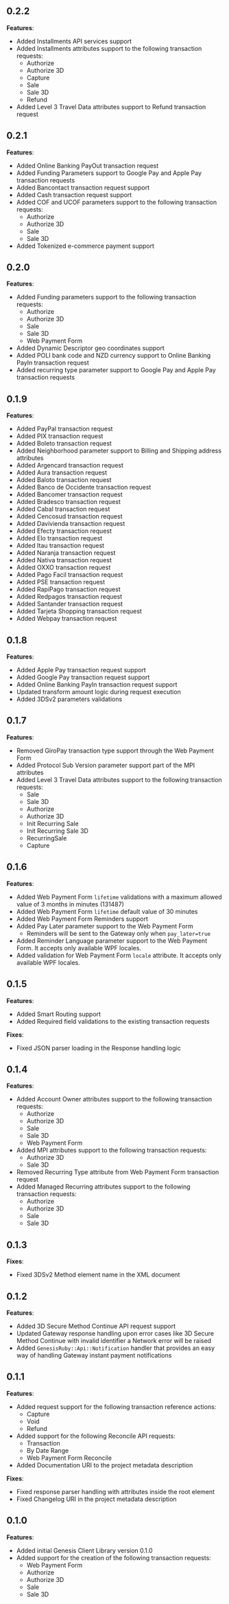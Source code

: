 0.2.2
-----
**Features**:

* Added Installments API services support
* Added Installments attributes support to the following transaction requests:
  * Authorize
  * Authorize 3D
  * Capture
  * Sale
  * Sale 3D
  * Refund
* Added Level 3 Travel Data attributes support to Refund transaction request

0.2.1
-----
**Features**:

* Added Online Banking PayOut transaction request
* Added Funding Parameters support to Google Pay and Apple Pay transaction requests
* Added Bancontact transaction request support
* Added Cash transaction request support
* Added COF and UCOF parameters support to the following transaction requests:
  * Authorize
  * Authorize 3D
  * Sale
  * Sale 3D
* Added Tokenized e-commerce payment support

0.2.0
-----
**Features**:

* Added Funding parameters support to the following transaction requests:
  * Authorize
  * Authorize 3D
  * Sale
  * Sale 3D
  * Web Payment Form
* Added Dynamic Descriptor geo coordinates support
* Added POLI bank code and NZD currency support to Online Banking PayIn transaction request
* Added recurring type parameter support to Google Pay and Apple Pay transaction requests

0.1.9
-----
**Features**:

* Added PayPal transaction request
* Added PIX transaction request
* Added Boleto transaction request
* Added Neighborhood parameter support to Billing and Shipping address attributes
* Added Argencard transaction request
* Added Aura transaction request
* Added Baloto transaction request
* Added Banco de Occidente transaction request
* Added Bancomer transaction request
* Added Bradesco transaction request
* Added Cabal transaction request
* Added Cencosud transaction request
* Added Davivienda transaction request
* Added Efecty transaction request
* Added Elo transaction request
* Added Itau transaction request
* Added Naranja transaction request
* Added Nativa transaction request
* Added OXXO transaction request
* Added Pago Facil transaction request
* Added PSE transaction request
* Added RapiPago transaction request
* Added Redpagos transaction request
* Added Santander transaction request
* Added Tarjeta Shopping transaction request
* Added Webpay transaction request

0.1.8
-----
**Features**:

* Added Apple Pay transaction request support
* Added Google Pay transaction request support
* Added Online Banking PayIn transaction request support
* Updated transform amount logic during request execution
* Added 3DSv2 parameters validations

0.1.7
-----
**Features**:

* Removed GiroPay transaction type support through the Web Payment Form
* Added Protocol Sub Version parameter support part of the MPI attributes
* Added Level 3 Travel Data attributes support to the following transaction requests:
  * Sale
  * Sale 3D
  * Authorize
  * Authorize 3D
  * Init Recurring Sale
  * Init Recurring Sale 3D
  * RecurringSale
  * Capture

0.1.6
-----
**Features**:

* Added Web Payment Form `lifetime` validations with a maximum allowed value of 3 months in minutes (131487)
* Added Web Payment Form `lifetime` default value of 30 minutes
* Added Web Payment Form Reminders support
* Added Pay Later parameter support to the Web Payment Form
  * Reminders will be sent to the Gateway only when `pay_later=true`
* Added Reminder Language parameter support to the Web Payment Form. It accepts only available WPF locales.
* Added validation for Web Payment Form `locale` attribute. It accepts only available WPF locales.

0.1.5
-----
**Features**:

* Added Smart Routing support
* Added Required field validations to the existing transaction requests

**Fixes**:

* Fixed JSON parser loading in the Response handling logic

0.1.4
-----
**Features**:

* Added Account Owner attributes support to the following transaction requests:
  * Authorize
  * Authorize 3D
  * Sale
  * Sale 3D
  * Web Payment Form
* Added MPI attributes support to the following transaction requests:
  * Authorize 3D
  * Sale 3D
* Removed Recurring Type attribute from Web Payment Form transaction request
* Added Managed Recurring attributes support to the following transaction requests:
  * Authorize
  * Authorize 3D
  * Sale
  * Sale 3D

0.1.3
-----
**Fixes**:

* Fixed 3DSv2 Method element name in the XML document

0.1.2
-----
**Features**:

* Added 3D Secure Method Continue API request support
* Updated Gateway response handling upon error cases like 3D Secure Method Continue with invalid identifier a Network error will be raised
* Added `GenesisRuby::Api::Notification` handler that provides an easy way of handling Gateway instant payment notifications

0.1.1
-----
**Features**:

* Added request support for the following transaction reference actions:
  * Capture
  * Void
  * Refund
* Added support for the following Reconcile API requests:
  * Transaction
  * By Date Range
  * Web Payment Form Reconcile
* Added Documentation URI to the project metadata description

**Fixes**:

* Fixed response parser handling with attributes inside the root element
* Fixed Changelog URI in the project metadata description

0.1.0
-----
**Features**:

* Added initial Genesis Client Library version 0.1.0
* Added support for the creation of the following transaction requests:
    * Web Payment Form
    * Authorize
    * Authorize 3D
    * Sale
    * Sale 3D

